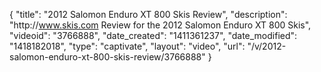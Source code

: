{
    "title": "2012 Salomon Enduro XT 800 Skis Review",
    "description": "http:\/\/www.skis.com Review for the 2012 Salomon Enduro XT 800 Skis",
    "videoid": "3766888",
    "date_created": "1411361237",
    "date_modified": "1418182018",
    "type": "captivate",
    "layout": "video",
    "url": "\/v\/2012-salomon-enduro-xt-800-skis-review\/3766888"
}